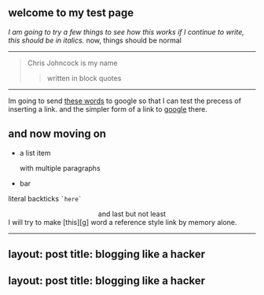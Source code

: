 ## welcome to my test page
*I am going to try a few things to see how this works
if I continue to write, this should be in italics.*
now, things should be normal
***
>Chris Johncock is my name
>>written in block quotes
---
Im going to send [these words][g] to google so that I can test the precess of inserting a link. and the simpler form of a link to [google](http://www.google.com/ "simple link") there.

and now moving on
----
*   a list item

    with multiple paragraphs
    
*   bar

literal backticks `` `here` ``  
  <center>
  and last but  
not least
  </center>
I will try to make [this][g] word a reference style link by memory alone.

  [g]: http://google.com/
  
---
layout: post
title: blogging like a hacker
---
layout: post
title: blogging like a hacker
---

